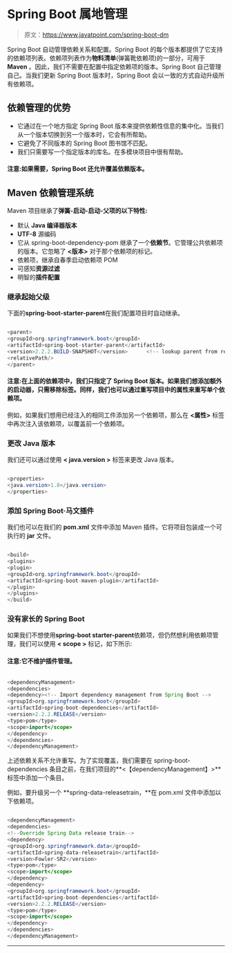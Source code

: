 # Spring Boot 属地管理

> 原文：<https://www.javatpoint.com/spring-boot-dm>

Spring Boot 自动管理依赖关系和配置。Spring Boot 的每个版本都提供了它支持的依赖项列表。依赖项列表作为**物料清单**(弹簧靴依赖项)的一部分，可用于 **Maven** 。因此，我们不需要在配置中指定依赖项的版本。Spring Boot 自己管理自己。当我们更新 Spring Boot 版本时，Spring Boot 会以一致的方式自动升级所有依赖项。

## 依赖管理的优势

*   它通过在一个地方指定 Spring Boot 版本来提供依赖性信息的集中化。当我们从一个版本切换到另一个版本时，它会有所帮助。
*   它避免了不同版本的 Spring Boot 图书馆不匹配。
*   我们只需要写一个指定版本的库名。在多模块项目中很有帮助。

#### 注意:如果需要，Spring Boot 还允许覆盖依赖版本。

## Maven 依赖管理系统

Maven 项目继承了**弹簧-启动-启动-父项的以下特性:**

*   默认 **Java 编译器版本**
*   **UTF-8** 源编码
*   它从 spring-boot-dependency-pom 继承了一个**依赖节**。它管理公共依赖项的版本。它忽略了 **<版本>** 对于那个依赖项的标记。
*   依赖项，继承自春季启动依赖项 POM
*   可感知**资源过滤**
*   明智的**插件配置**

### 继承起始父级

下面的**spring-boot-starter-parent**在我们配置项目时自动继承。

```java

<parent>
<groupId>org.springframework.boot</groupId>
<artifactId>spring-boot-starter-parent</artifactId>
<version>2.2.2.BUILD-SNAPSHOT</version>      <!-- lookup parent from repository -->
<relativePath/> 
</parent>

```

#### 注意:在上面的依赖项中，我们只指定了 Spring Boot 版本。如果我们想添加额外的启动器，只需移除<version>标签。同样，我们也可以通过重写项目中的属性来重写单个依赖项。</version>

例如，如果我们想用已经注入的相同工件添加另一个依赖项，那么在 **<属性>** 标签中再次注入该依赖项，以覆盖前一个依赖项。

### 更改 Java 版本

我们还可以通过使用 **< java.version >** 标签来更改 Java 版本。

```java

<properties>  
<java.version>1.8</java.version>  
</properties>

```

### 添加 Spring Boot·马文插件

我们也可以在我们的 **pom.xml** 文件中添加 Maven 插件。它将项目包装成一个可执行的 **jar** 文件。

```java

<build>  
<plugins>  
<plugin>  
<groupId>org.springframework.boot</groupId>  
<artifactId>spring-boot-maven-plugin</artifactId>  
</plugin>  
</plugins>  
</build>  

```

### 没有家长的 Spring Boot

如果我们不想使用**spring-boot starter-parent**依赖项，但仍然想利用依赖项管理，我们可以使用 **< scope >** 标记，如下所示:

#### 注意:它不维护插件管理。

```java

<dependencyManagement>
<dependencies>
<dependency><!-- Import dependency management from Spring Boot -->
<groupId>org.springframework.boot</groupId>
<artifactId>spring-boot-dependencies</artifactId>
<version>2.2.2.RELEASE</version>
<type>pom</type>
<scope>import</scope>
</dependency>
</dependencies>
</dependencyManagement>

```

上述依赖关系不允许重写。为了实现覆盖，我们需要在 spring-boot-dependencies 条目之前，在我们项目的**<【dependencyManagement】>**标签中添加一个条目。

例如，要升级另一个 **spring-data-releasetrain，**在 pom.xml 文件中添加以下依赖项。

```java

<dependencyManagement>
<dependencies>
<!--Override Spring Data release train-->
<dependency>
<groupId>org.springframework.data</groupId>
<artifactId>spring-data-releasetrain</artifactId>
<version>Fowler-SR2</version>
<type>pom</type>
<scope>import</scope>
</dependency>
<dependency>
<groupId>org.springframework.boot</groupId>
<artifactId>spring-boot-dependencies</artifactId>
<version>2.2.2.RELEASE</version>
<type>pom</type>
<scope>import</scope>
</dependency>
</dependencies>
</dependencyManagement>

```

* * *
